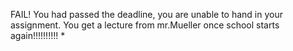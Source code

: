 FAIL! You had passed the deadline, you are  unable to hand in your assignment. You get a lecture from mr.Mueller once school starts again!!!!!!!!!!
* 